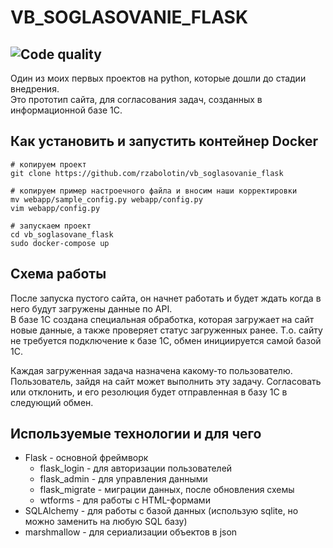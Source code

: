 # VB_SOGLASOVANIE_FLASK
![Code quality](https://github.com/rzabolotin/vb_soglasovanie_flask/actions/workflows/code-quality.yml/badge.svg?branch=master)
---
Один из моих первых проектов на python, которые дошли до стадии внедрения.  
Это прототип сайта, для согласования задач, созданных в информационной базе 1С.


## Как установить и запустить контейнер Docker

```
# копируем проект
git clone https://github.com/rzabolotin/vb_soglasovanie_flask
```

```
# копируем пример настроечного файла и вносим наши корректировки
mv webapp/sample_config.py webapp/config.py
vim webapp/config.py 
```

```
# запускаем проект
cd vb_soglasovane_flask
sudo docker-compose up
```

## Схема работы
После запуска пустого сайта, он начнет работать и будет ждать когда в него будут загружены данные по API.  
В базе 1С создана специальная обработка, которая загружает на сайт новые данные, а также проверяет статус загруженных ранее.
Т.о. сайту не требуется подключение к базе 1С, обмен инициируется самой базой 1С.

Каждая загруженная задача назначена какому-то пользователю.  
Пользователь, зайдя на сайт может выполнить эту задачу.
Согласовать или отклонить, и его резолюция будет отправленная в базу 1С в следующий обмен.



## Используемые технологии и для чего
* Flask - основной фреймворк
    * flask_login - для авторизации пользователей
    * flask_admin - для управления данными
    * flask_migrate - миграции данных, после обновления схемы
    * wtforms - для работы с HTML-формами
* SQLAlchemy - для работы с базой данных (использую sqlite, но можно заменить на любую SQL базу)  
* marshmallow - для сериализации объектов в json


